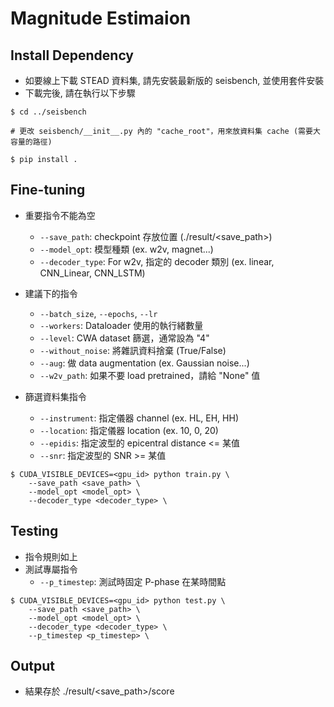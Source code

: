 # Magnitude Estimaion

## Install Dependency
* 如要線上下載 STEAD 資料集, 請先安裝最新版的 seisbench, 並使用套件安裝
* 下載完後, 請在執行以下步驟

```shell=
$ cd ../seisbench

# 更改 seisbench/__init__.py 內的 "cache_root"，用來放資料集 cache (需要大容量的路徑)

$ pip install .
```

## Fine-tuning
* 重要指令不能為空
    * ```--save_path```: checkpoint 存放位置 (./result/<save_path>)
    * ```--model_opt```: 模型種類 (ex. w2v, magnet...)
    * ```--decoder_type```: For w2v, 指定的 decoder 類別 (ex. linear, CNN_Linear, CNN_LSTM)

* 建議下的指令
    * ```--batch_size```, ```--epochs```, ```--lr```
    * ```--workers```: Dataloader 使用的執行緒數量
    * ```--level```: CWA dataset 篩選，通常設為 "4"
    * ```--without_noise```: 將雜訊資料捨棄 (True/False)
    * ```--aug```: 做 data augmentation (ex. Gaussian noise...)
    * ```--w2v_path```: 如果不要 load pretrained，請給 "None" 值

* 篩選資料集指令
    * ```--instrument```: 指定儀器 channel (ex. HL, EH, HH)
    * ```--location```: 指定儀器 location (ex. 10, 0, 20)
    * ```--epidis```: 指定波型的 epicentral distance <= 某值
    * ```--snr```: 指定波型的 SNR >= 某值

```shell=
$ CUDA_VISIBLE_DEVICES=<gpu_id> python train.py \
    --save_path <save_path> \
    --model_opt <model_opt> \
    --decoder_type <decoder_type> \
```

## Testing
* 指令規則如上
* 測試專屬指令
    * ```--p_timestep```: 測試時固定 P-phase 在某時間點

```shell=
$ CUDA_VISIBLE_DEVICES=<gpu_id> python test.py \
    --save_path <save_path> \
    --model_opt <model_opt> \
    --decoder_type <decoder_type> \
    --p_timestep <p_timestep> \
```

## Output
* 結果存於 ./result/<save_path>/score
